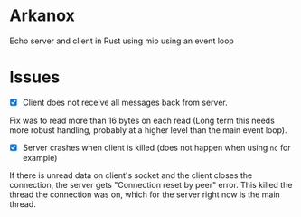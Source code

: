 # Arkanox

Echo server and client in Rust using mio using an event loop

# Issues

- [x] Client does not receive all messages back from server.

Fix was to read more than 16 bytes on each read (Long term this needs more robust handling, probably at a higher level than the main event loop).

- [x] Server crashes when client is killed (does not happen when using `nc` for example)

If there is unread data on client's socket and the client closes the connection, the server gets "Connection reset by peer" error. This killed the thread the connection was on, which for the server right now is the main thread.
